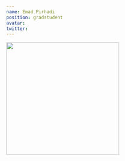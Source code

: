 ```yaml
---
name: Emad Pirhadi
position: gradstudent
avatar:
twitter:
---
```


<img width="300" src="{{site.baseurl}}/images/people/{{page.avatar}}" data-action="zoom">
